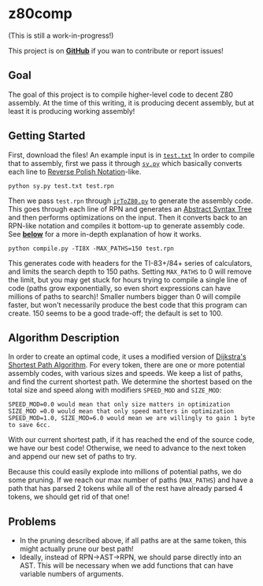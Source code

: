 # z80comp
(This is still a work-in-progress!)

This project is on [**GitHub**](https://github.com/Zeda/z80comp) if you wan to contribute or report issues!

## Goal
The goal of this project is to compile higher-level code to decent Z80 assembly. At the time of this writing, it is producing decent assembly, but at least it is producing working assembly!

## Getting Started
First, download the files! An example input is in [`test.txt`](test.txt)
In order to compile that to assembly, first we pass it through [`sy.py`](sy.py) which basically converts each line to [Reverse Polish Notation](https://en.wikipedia.org/wiki/Reverse_Polish_notation)-like.
```
python sy.py test.txt test.rpn
```
Then we pass `test.rpn` through [`irToZ80.py`](irToZ80.py) to generate the assembly code. This goes through each line of RPN and generates an [Abstract Syntax Tree](https://en.m.wikipedia.org/wiki/Abstract_syntax_tree) and then performs optimizations on the input. Then it converts back to an RPN-like notation and compiles it bottom-up to generate assembly code. See [**below**](#algorithm-description) for a more in-depth explanation of how it works.
```
python compile.py -TI8X -MAX_PATHS=150 test.rpn
```
This generates code with headers for the TI-83+/84+ series of calculators, and limits the search depth to 150 paths. Setting `MAX_PATHS` to 0 will remove the limit, but you may get stuck for hours trying to compile a single line of code (paths grow exponentially, so even short expressions can have millions of paths to search)! Smaller numbers bigger than 0 will compile faster, but won't necessarily produce the best code that this program can create. 150 seems to be a good trade-off; the default is set to 100.

## Algorithm Description

In order to create an optimal code, it uses a modified version of [Dijkstra's Shortest Path Algorithm](https://en.wikipedia.org/wiki/Dijkstra%27s_algorithm). For every token, there are one or more potential assembly codes, with various sizes and speeds. We keep a list of paths, and find the current shortest path. We determine the shortest based on the total size and speed along with modifiers `SPEED_MOD` and `SIZE_MOD`:
```
SPEED_MOD=0.0 would mean that only size matters in optimization
SIZE_MOD =0.0 would mean that only speed matters in optimization
SPEED_MOD=1.0, SIZE_MOD=6.0 would mean we are willingly to gain 1 byte to save 6cc.
```
With our current shortest path, if it has reached the end of the source code, we have our best code! Otherwise, we need to advance to the next token and append our new set of paths to try.

Because this could easily explode into millions of potential paths, we do some pruning. If we reach our max number of paths (`MAX_PATHS`) and have a path that has parsed 2 tokens while all of the rest have already parsed 4 tokens, we should get rid of that one!

## Problems
* In the pruning described above, if all paths are at the same token, this might actually prune our best path!
* Ideally, instead of RPN->AST->RPN, we should parse directly into an AST. This will be necessary when we add functions that can have variable numbers of arguments.
